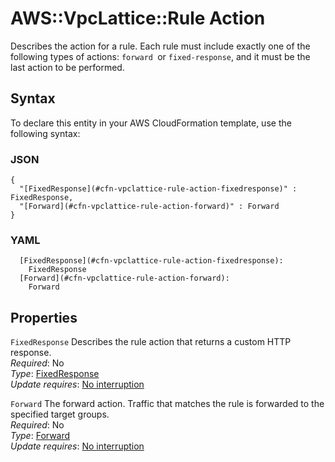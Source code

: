 # AWS::VpcLattice::Rule Action<a name="aws-properties-vpclattice-rule-action"></a>

Describes the action for a rule\. Each rule must include exactly one of the following types of actions: `forward `or `fixed-response`, and it must be the last action to be performed\.

## Syntax<a name="aws-properties-vpclattice-rule-action-syntax"></a>

To declare this entity in your AWS CloudFormation template, use the following syntax:

### JSON<a name="aws-properties-vpclattice-rule-action-syntax.json"></a>

```
{
  "[FixedResponse](#cfn-vpclattice-rule-action-fixedresponse)" : FixedResponse,
  "[Forward](#cfn-vpclattice-rule-action-forward)" : Forward
}
```

### YAML<a name="aws-properties-vpclattice-rule-action-syntax.yaml"></a>

```
  [FixedResponse](#cfn-vpclattice-rule-action-fixedresponse): 
    FixedResponse
  [Forward](#cfn-vpclattice-rule-action-forward): 
    Forward
```

## Properties<a name="aws-properties-vpclattice-rule-action-properties"></a>

`FixedResponse`  <a name="cfn-vpclattice-rule-action-fixedresponse"></a>
 Describes the rule action that returns a custom HTTP response\.   
*Required*: No  
*Type*: [FixedResponse](aws-properties-vpclattice-rule-fixedresponse.md)  
*Update requires*: [No interruption](https://docs.aws.amazon.com/AWSCloudFormation/latest/UserGuide/using-cfn-updating-stacks-update-behaviors.html#update-no-interrupt)

`Forward`  <a name="cfn-vpclattice-rule-action-forward"></a>
The forward action\. Traffic that matches the rule is forwarded to the specified target groups\.  
*Required*: No  
*Type*: [Forward](aws-properties-vpclattice-rule-forward.md)  
*Update requires*: [No interruption](https://docs.aws.amazon.com/AWSCloudFormation/latest/UserGuide/using-cfn-updating-stacks-update-behaviors.html#update-no-interrupt)